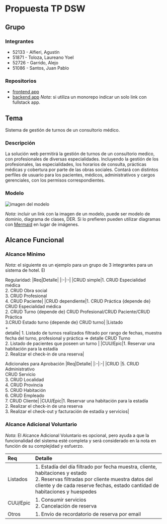 # Propuesta TP DSW

## Grupo
### Integrantes
* 52133 - Alfieri, Agustín
* 51871 - Toloza, Laureano Yoel
* 52726 - Garrido, Alejo
* 51086 - Santos, Juan Pablo

### Repositorios
* [frontend app](http://hyperlinkToGihubOrGitlab)
* [backend app](http://hyperlinkToGihubOrGitlab)
*Nota*: si utiliza un monorepo indicar un solo link con fullstack app.

## Tema
Sistema de gestión de turnos de un consultorio médico.
### Descripción
La solución web permitirá la gestión de turnos de un consultorio medico, con profesionales de diversas especialidades. Incluyendo la gestión de los profesionales, las especialidades, los horarios de consulta, prácticas médicas y cobertura por parte de las obras sociales. Contará con distintos perfiles de usuario para los pacientes, médicos, administrativos y cargos gerenciales, con los permisos correspondientes.


### Modelo
![imagen del modelo]()

*Nota*: incluir un link con la imagen de un modelo, puede ser modelo de dominio, diagrama de clases, DER. Si lo prefieren pueden utilizar diagramas con [Mermaid](https://mermaid.js.org) en lugar de imágenes.

## Alcance Funcional 

### Alcance Mínimo

*Nota*: el siguiente es un ejemplo para un grupo de 3 integrantes para un sistema de hotel. El 

Regularidad:
|Req|Detalle|
|:-|:-|
|CRUD simple|1. CRUD Especialidad médica<br>2. CRUD Obra social<br>3. CRUD Profesional<br>4. CRUD Paciente|
|CRUD dependiente|1. CRUD Práctica {depende de} CRUD Especialidad médica<br>2. CRUD Turno {depende de}  CRUD Profesional/CRUD Paciente/CRUD Práctica<br>3.CRUD Estado turno {depende de} CRUD turno|
|Listado<br>+<br>detalle| 1. Listado de turnos realizados filtrado por rango de fechas, muestra fecha del turno, profesional y práctica => detalle CRUD Turno<br> 2. Listado de pacientes que poseen un turno |
|CUU/Epic|1. Reservar una habitación para la estadía<br>2. Realizar el check-in de una reserva|


Adicionales para Aprobación
|Req|Detalle|
|:-|:-|
|CRUD |5. CRUD Administrativo<br>CRUD Servicio<br>3. CRUD Localidad<br>4. CRUD Provincia<br>5. CRUD Habitación<br>6. CRUD Empleado<br>7. CRUD Cliente|
|CUU/Epic|1. Reservar una habitación para la estadía<br>2. Realizar el check-in de una reserva<br>3. Realizar el check-out y facturación de estadía y servicios|


### Alcance Adicional Voluntario

*Nota*: El Alcance Adicional Voluntario es opcional, pero ayuda a que la funcionalidad del sistema esté completa y será considerado en la nota en función de su complejidad y esfuerzo.

|Req|Detalle|
|:-|:-|
|Listados |1. Estadía del día filtrado por fecha muestra, cliente, habitaciones y estado <br>2. Reservas filtradas por cliente muestra datos del cliente y de cada reserve fechas, estado cantidad de habitaciones y huespedes|
|CUU/Epic|1. Consumir servicios<br>2. Cancelación de reserva|
|Otros|1. Envío de recordatorio de reserva por email|

